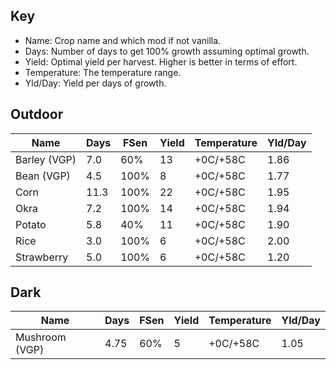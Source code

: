 
## Key

- Name: Crop name and which mod if not vanilla.
- Days: Number of days to get 100% growth assuming optimal growth.
- Yield: Optimal yield per harvest.  Higher is better in terms of effort.
- Temperature: The temperature range.
- Yld/Day: Yield per days of growth.

## Outdoor

| Name         | Days | FSen | Yield | Temperature | Yld/Day |
| ------------ | ---- | ---- | ----- | ----------- | ------- |
| Barley (VGP) | 7.0  | 60%  | 13    | +0C/+58C    | 1.86    |
| Bean (VGP)   | 4.5  | 100% | 8     | +0C/+58C    | 1.77    |
| Corn         | 11.3 | 100% | 22    | +0C/+58C    | 1.95    |
| Okra         | 7.2  | 100% | 14    | +0C/+58C    | 1.94    |
| Potato       | 5.8  | 40%  | 11    | +0C/+58C    | 1.90    |
| Rice         | 3.0  | 100% | 6     | +0C/+58C    | 2.00    |
| Strawberry   | 5.0  | 100% | 6     | +0C/+58C    | 1.20    |

## Dark

| Name           | Days | FSen | Yield | Temperature | Yld/Day |
| -------------- | ---- | ---- | ----- | ----------- | ------- |
| Mushroom (VGP) | 4.75 | 60%  | 5     | +0C/+58C    | 1.05    |


